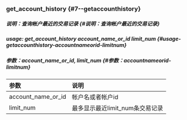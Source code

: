 ### get\_account\_history {#7--getaccounthistory}

##### 说明：查询帐户最近的交易记录 {#说明：查询帐户最近的交易记录}

##### usage: get\_account\_history account\_name\_or\_id limit\_num {#usage-getaccounthistory-accountnameorid-limitnum}

##### 参数：account\_name\_or\_id, limit\_num {#参数：accountnameorid-limitnum}

| 参数 | 说明 |
| :--- | :--- |
| account\_name\_or\_id | 帐户名或者帐户id |
| limit\_num | 最多显示最近limit\_num条交易记录 |



